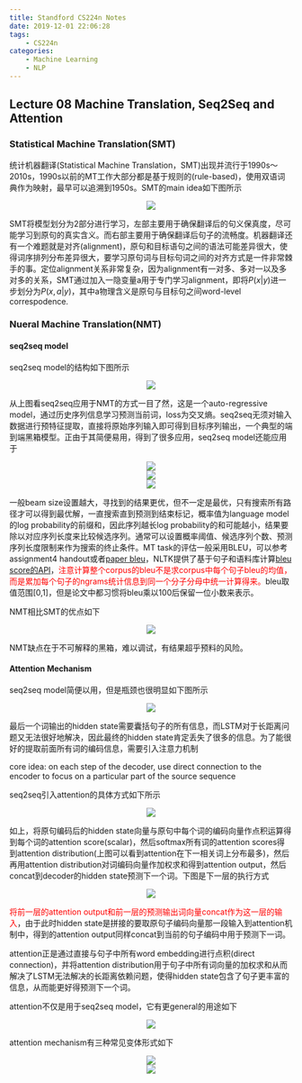 ```yaml
---
title: Standford CS224n Notes
date: 2019-12-01 22:06:28
tags:
	- CS224n
categories:
	- Machine Learning
	- NLP
---
```


## Lecture 08 Machine Translation, Seq2Seq and Attention

### Statistical Machine Translation(SMT)

统计机器翻译(Statistical Machine Translation，SMT)出现并流行于1990s～2010s，1990s以前的MT工作大部分都是基于规则的(rule-based)，使用双语词典作为映射，最早可以追溯到1950s。SMT的main idea如下图所示

<div align="center">
    <img src="/images/NLP/lecture8_1.png">
</div>

SMT将模型划分为2部分进行学习，左部主要用于确保翻译后的句义保真度，尽可能学习到原句的真实含义。而右部主要用于确保翻译后句子的流畅度。机器翻译还有一个难题就是对齐(alignment)，原句和目标语句之间的语法可能差异很大，使得词序排列分布差异很大，要学习原句词与目标句词之间的对齐方式是一件非常棘手的事。定位alignment关系非常复杂，因为alignment有一对多、多对一以及多对多的关系，SMT通过加入一隐变量a用于专门学习alignment，即将$P(x|y)$进一步划分为$P(x,a|y)$，其中a物理含义是原句与目标句之间word-level correspodence.

### Nueral Machine Translation(NMT)

#### seq2seq model

seq2seq model的结构如下图所示

<div align="center">
    <img src="/images/NLP/lecture8_2.png">
</div>

从上图看seq2seq应用于NMT的方式一目了然，这是一个auto-regressive model，通过历史序列信息学习预测当前词，loss为交叉熵。seq2seq无须对输入数据进行预特征提取，直接将原始序列输入即可得到目标序列输出，一个典型的端到端黑箱模型。正由于其简便易用，得到了很多应用，seq2seq model还能应用于

<div align="center">
    <img src="/images/NLP/lecture8_3.png">
</div>

<div align="center">
    <img src="/images/NLP/transformer_2.png">
</div>

<div align="center">
    <img src="/images/NLP/lecture8_4.png">
</div>

一般beam size设置越大，寻找到的结果更优，但不一定是最优，只有搜索所有路径才可以得到最优解，一直搜索直到预测到结束标记，概率值为language model的log probability的前缀和，因此序列越长log probability的和可能越小，结果要除以对应序列长度来比较候选序列。通常可以设置概率阈值、候选序列个数、预测序列长度限制来作为搜索的终止条件。MT task的评估一般采用BLEU，可以参考assignment4 handout或者[paper bleu](https://dl.acm.org/citation.cfm?id=1073135)，NLTK提供了基于句子和语料库计算[bleu score的API](http://www.nltk.org/api/nltk.translate.html##nltk.translate.bleu_score.sentence_bleu)，<font color='red'>注意计算整个corpus的bleu不是求corpus中每个句子bleu的均值，而是累加每个句子的ngrams统计信息到同一个分子分母中统一计算得来。</font>bleu取值范围[0,1]，但是论文中都习惯将bleu乘以100后保留一位小数来表示。

NMT相比SMT的优点如下

<div align="center">
    <img src="/images/NLP/lecture8_5.png">
</div>

NMT缺点在于不可解释的黑箱，难以调试，有结果超乎预料的风险。

#### Attention Mechanism

seq2seq model简便以用，但是瓶颈也很明显如下图所示

<div align="center">
    <img src="/images/NLP/lecture8_6.png">
</div>

最后一个词输出的hidden state需要囊括句子的所有信息，而LSTM对于长距离问题又无法很好地解决，因此最终的hidden state肯定丢失了很多的信息。为了能很好的提取前面所有词的编码信息，需要引入注意力机制

core idea: on each step of the decoder, use direct connection to the encoder to focus on a particular part of the source sequence

seq2seq引入attention的具体方式如下所示

<div align="center">
    <img src="/images/NLP/lecture8_7.png">
</div>

如上，将原句编码后的hidden state向量与原句中每个词的编码向量作点积运算得到每个词的attention score(scalar)，然后softmax所有词的attention scores得到attention distribution(上图可以看到attention在下一相关词上分布最多)，然后再用attention distribution对词编码向量作加权求和得到attention output，然后concat到decoder的hidden state预测下一个词。下图是下一层的执行方式

<div align="center">
    <img src="/images/NLP/lecture8_8.png">
</div>



<font color='red'>将前一层的attention output和前一层的预测输出词向量concat作为这一层的输入</font>，由于此时hidden state是拼接的要取原句子编码向量那一段输入到attention机制中，得到的attention output同样concat到当前的句子编码中用于预测下一词。

attention正是通过直接与句子中所有word embedding进行点积(direct connection)，并将attention distribution用于句子中所有词向量的加权求和从而解决了LSTM无法解决的长距离依赖问题，使得hidden state包含了句子更丰富的信息，从而能更好得预测下一个词。

attention不仅是用于seq2seq model，它有更general的用途如下

<div align="center">
    <img  src="/images/NLP/lecture8_9.png">
</div>

attention mechanism有三种常见变体形式如下

<div align="center">
    <img src="/images/NLP/lecture8_10.png">
</div>

<div align="center">
    <img src="/images/NLP/lecture8_11.png">
</div>





